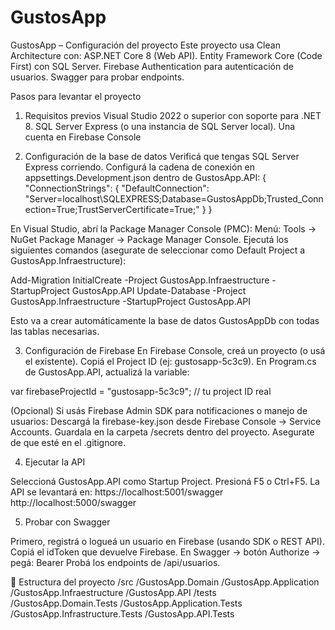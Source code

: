 # GustosApp

GustosApp – Configuración del proyecto
Este proyecto usa Clean Architecture con:
ASP.NET Core 8 (Web API).
Entity Framework Core (Code First) con SQL Server.
Firebase Authentication para autenticación de usuarios.
Swagger para probar endpoints.

 Pasos para levantar el proyecto
1. Requisitos previos
Visual Studio 2022 o superior con soporte para .NET 8.
SQL Server Express (o una instancia de SQL Server local).
Una cuenta en Firebase Console


2. Configuración de la base de datos
Verificá que tengas SQL Server Express corriendo.
Configurá la cadena de conexión en appsettings.Development.json dentro de GustosApp.API:
{
  "ConnectionStrings": {
    "DefaultConnection": "Server=localhost\\SQLEXPRESS;Database=GustosAppDb;Trusted_Connection=True;TrustServerCertificate=True;"
  }
}

En Visual Studio, abrí la Package Manager Console (PMC):
Menú: Tools → NuGet Package Manager → Package Manager Console.
Ejecutá los siguientes comandos (asegurate de seleccionar como Default Project a GustosApp.Infraestructure):

Add-Migration InitialCreate -Project GustosApp.Infraestructure -StartupProject GustosApp.API
Update-Database -Project GustosApp.Infraestructure -StartupProject GustosApp.API


 Esto va a crear automáticamente la base de datos GustosAppDb con todas las tablas necesarias.

3. Configuración de Firebase
En Firebase Console, creá un proyecto (o usá el existente).
Copiá el Project ID (ej: gustosapp-5c3c9).
En Program.cs de GustosApp.API, actualizá la variable:

var firebaseProjectId = "gustosapp-5c3c9"; // tu project ID real


(Opcional) Si usás Firebase Admin SDK para notificaciones o manejo de usuarios:
Descargá la firebase-key.json desde Firebase Console → Service Accounts.
Guardala en la carpeta /secrets dentro del proyecto.
Asegurate de que esté en el .gitignore.

4. Ejecutar la API

Seleccioná GustosApp.API como Startup Project.
Presioná F5 o Ctrl+F5.
La API se levantará en:
https://localhost:5001/swagger
http://localhost:5000/swagger

5. Probar con Swagger

Primero, registrá o logueá un usuario en Firebase (usando SDK o REST API).
Copiá el idToken que devuelve Firebase.
En Swagger → botón Authorize → pegá:
Bearer <idToken>
Probá los endpoints de /api/usuarios.

📂 Estructura del proyecto
/src
  /GustosApp.Domain
  /GustosApp.Application
  /GustosApp.Infraestructure
  /GustosApp.API
/tests
  /GustosApp.Domain.Tests
  /GustosApp.Application.Tests
  /GustosApp.Infrastructure.Tests
  /GustosApp.API.Tests
